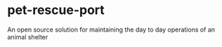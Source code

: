 # pet-rescue-port
An open source solution for maintaining the day to day operations of an animal shelter
